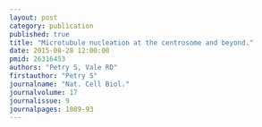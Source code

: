 ```yaml
---
layout: post
category: publication
published: true
title: "Microtubule nucleation at the centrosome and beyond."
date: 2015-08-28 12:00:00
pmid: 26316453
authors: "Petry S, Vale RD"
firstauthor: "Petry S"
journalname: "Nat. Cell Biol."
journalvolume: 17
journalissue: 9
journalpages: 1089-93
---
```




